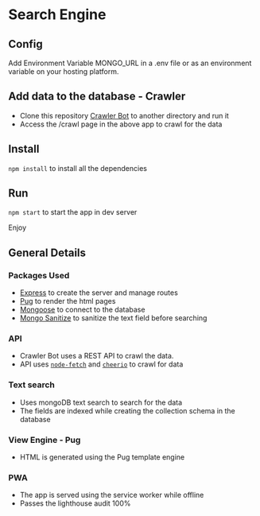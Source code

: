 # Search Engine

## Config
Add Environment Variable MONGO_URL in a .env file or as an environment variable on your hosting platform.

## Add data to the database - Crawler
- Clone this repository <a href='https://github.com/goonadutch/crawlerbot-main.git'>Crawler Bot</a> to another directory and run it
- Access the /crawl page in the above app to crawl for the data

## Install
`npm install` to install all the dependencies

## Run
`npm start` to start the app in dev server

Enjoy

## General Details

### Packages Used
- <a href='https://github.com/expressjs/express'>Express</a> to create the server and manage routes
- <a href='https://www.npmjs.com/package/pug'>Pug</a> to render the html pages
- <a href='https://www.npmjs.com/package/mongoose'>Mongoose</a> to connect to the database
- <a href='https://www.npmjs.com/package/mongo-sanitize'>Mongo Sanitize</a> to sanitize the text field before searching


### API
- Crawler Bot uses a REST API to crawl the data.
- API uses <a href='https://www.npmjs.com/package/node-fetch'>`node-fetch`</a> and <a href='https://www.npmjs.com/package/cheerio'>`cheerio`</a> to crawl for data

### Text search
- Uses mongoDB text search to search for the data
- The fields are indexed while creating the collection schema in the database

### View Engine - Pug
- HTML is generated using the Pug template engine

### PWA
- The app is served using the service worker while offline
- Passes the lighthouse audit 100%